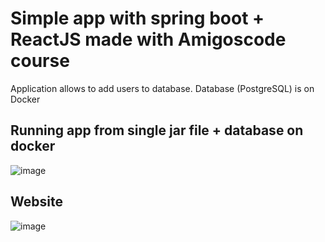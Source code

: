# Simple app with spring boot + ReactJS made with Amigoscode course

Application allows to add users to database. Database (PostgreSQL) is on Docker 

## Running app from single jar file + database on docker

![image](https://user-images.githubusercontent.com/59196351/109880772-a2d8c600-7c77-11eb-8585-c6600e51da7c.png)

## Website

![image](https://user-images.githubusercontent.com/59196351/109880903-c4d24880-7c77-11eb-90f2-19a5853409ff.png)

